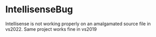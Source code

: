 # IntellisenseBug
Intellisense is not working properly on an amalgamated source file in vs2022. Same project works fine in vs2019
